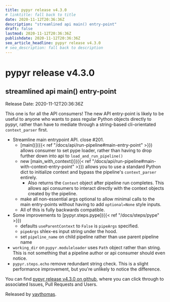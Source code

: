 ```yaml
---
title: pypyr release v4.3.0
# linktitle: fall back to title
date: 2020-11-12T20:36:36Z
description: "streamlined api main() entry-point"
draft: false
lastmod: 2020-11-12T20:36:36Z
publishdate: 2020-11-12T20:36:36Z
seo_article_headline: pypyr release v4.3.0
# seo_description: fall back to description
---
```

# pypyr release v4.3.0
## streamlined api main() entry-point
Release Date: 2020-11-12T20:36:36Z

This one is for all the API consumers! The new API entry-point is likely to be
useful to anyone who wants to pass regular Python objects directly to pypyr,
rather than have to mediate through a string-based cli-orientated
`context_parser` first.

- Streamline main entrypoint API. close #201.
  - [main()]({{< ref "/docs/api/run-pipeline#main-entry-point" >}}) allows
    consumer to set pype loader, rather than having to drop further down into
    api to `load_and_run_pipeline()`
  - new [main_with_context()]({{< ref
    "/docs/api/run-pipeline#main-with-context-entry-point" >}}) allows you to
    use a standard Python dict to initialize context and bypass the pipeline's
    `context_parser` entirely.
    - Also returns the `Context` object after pipeline run completes. This
      allows api consumers to interact directly with the context objects created
      by the pipeline.
  - make all non-essential args optional to allow minimal calls to the main
    entry-points without having to add `optional=None` style inputs.
  - All of this is fully backwards compatible.
- Some improvements to [pypyr.steps.pype]({{< ref "/docs/steps/pype" >}})
  - defaults `useParentContext` to `False` is `pipeArgs` specified.
  - `pipeArgs` shlex-es input string under the hood.
  - set `pipeline_name` on child pipeline rather than use parent pipeline name
- `working_dir` on `pypyr.moduleloader` uses `Path` object rather than string.
  This is not something that a pipeline author or api consumer should even
  notice.
- `pypyr.steps.echo` remove redundant string check. This is a slight performance
  improvement, but you're unlikely to notice the difference.

You can find [pypyr release v4.3.0 on
github](https://github.com/pypyr/pypyr/releases/tag/v4.3.0), where you can click
through to associated Issues, Pull Requests and Users.

Released by [yaythomas](https://github.com/yaythomas).

